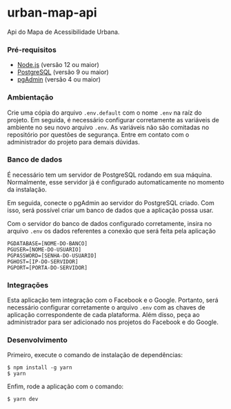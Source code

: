 # urban-map-api

Api do Mapa de Acessibilidade Urbana.

### Pré-requisitos

- [Node.js](https://nodejs.org) (versão 12 ou maior)
- [PostgreSQL](https://www.postgresql.org/) (versão 9 ou maior)
- [pgAdmin](https://www.pgadmin.org/) (versão 4 ou maior)

### Ambientação
Crie uma cópia do arquivo `.env.default` com o nome `.env` na raíz do projeto. Em seguida, é necessário configurar corretamente as variáveis de ambiente no seu novo arquivo `.env`. As variáveis não são comitadas no repositório por questões de segurança. Entre em contato com o administrador do projeto para demais dúvidas.

### Banco de dados
É necessário tem um servidor de PostgreSQL rodando em sua máquina. Normalmente, esse servidor já é configurado automaticamente no momento da instalação.

Em seguida, conecte o pgAdmin ao servidor do PostgreSQL criado. Com isso, será possível criar um banco de dados que a aplicação possa usar.

Com o servidor do banco de dados configurado corretamente, insira no arquivo `.env` os dados referentes a conexão que será feita pela aplicação
```
PGDATABASE=[NOME-DO-BANCO]
PGUSER=[NOME-DO-USUARIO]
PGPASSWORD=[SENHA-DO-USUARIO]
PGHOST=[IP-DO-SERVIDOR]
PGPORT=[PORTA-DO-SERVIDOR]
```

### Integrações
Esta aplicação tem integração com o Facebook e o Google. Portanto, será necessário configurar corretamente o arquivo `.env` com as chaves de aplicação correspondente de cada plataforma. Além disso, peça ao administrador para ser adicionado nos projetos do Facebook e do Google.


### Desenvolvimento

Primeiro, execute o comando de instalação de dependências:
```
$ npm install -g yarn
$ yarn
```


Enfim, rode a aplicação com o comando:
```
$ yarn dev
```
